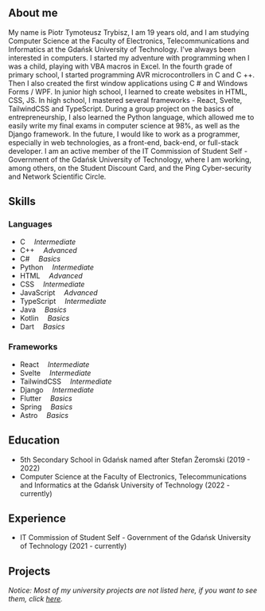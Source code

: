 ## About me

My name is Piotr Tymoteusz Trybisz, I am 19 years old, and I am studying Computer Science at the Faculty of Electronics, Telecommunications and Informatics at the Gdańsk University of Technology. 
I've always been interested in computers. 
I started my adventure with programming when I was a child, playing with VBA macros in Excel. 
In the fourth grade of primary school, I started programming AVR microcontrollers in C and C ++. 
Then I also created the first window applications using C # and Windows Forms / WPF. 
In junior high school, I learned to create websites in HTML, CSS, JS. 
In high school, I mastered several frameworks - React, Svelte, TailwindCSS and TypeScript. 
During a group project on the basics of entrepreneurship, I also learned the Python language, which allowed me to easily write my final exams in computer science at 98%, as well as the Django framework. 
In the future, I would like to work as a programmer, especially in web technologies, as a front-end, back-end, or full-stack developer.
I am an active member of the IT Commission of Student Self - Government of the Gdańsk University of Technology, where I am working, among others, on the Student Discount Card, and the Ping Cyber-security and Network Scientific Circle.

## Skills

### Languages

- C &emsp;*Intermediate*
- C++ &emsp;*Advanced*
- C# &emsp;*Basics*
- Python &emsp;*Intermediate*
- HTML &emsp;*Advanced*
- CSS &emsp;*Intermediate*
- JavaScript &emsp;*Advanced*
- TypeScript &emsp;*Intermediate*
- Java &emsp;*Basics*
- Kotlin &emsp;*Basics*
- Dart &emsp;*Basics*

### Frameworks

- React &emsp;*Intermediate*
- Svelte &emsp;*Intermediate*
- TailwindCSS &emsp;*Intermediate*
- Django &emsp;*Intermediate*
- Flutter &emsp;*Basics*
- Spring &emsp;*Basics*
- Astro &emsp;*Basics*

## Education
- 5th Secondary School in Gdańsk named after Stefan Żeromski (2019 - 2022)
- Computer Science at the Faculty of Electronics, Telecommunications and Informatics at the Gdańsk University of Technology (2022 - currently)

## Experience
- IT Commission of Student Self - Government of the Gdańsk University of Technology (2021 - currently)

## Projects
*Notice: Most of my university projects are not listed here, if you want to see them, click [here](/en/projects/by-tag/university-project).*
